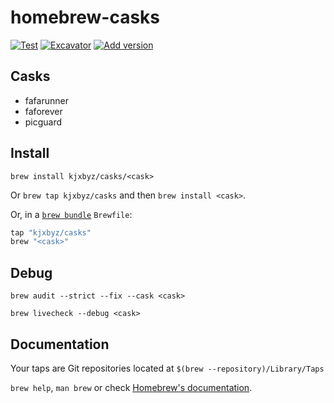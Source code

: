 # homebrew-casks

[![Test](https://github.com/kjxbyz/homebrew-casks/actions/workflows/test.yml/badge.svg?branch=main)](https://github.com/kjxbyz/homebrew-casks/actions/workflows/test.yml)
[![Excavator](https://github.com/kjxbyz/homebrew-casks/actions/workflows/excavator.yml/badge.svg)](https://github.com/kjxbyz/homebrew-casks/actions/workflows/excavator.yml)
[![Add version](https://github.com/kjxbyz/homebrew-casks/actions/workflows/version.yml/badge.svg)](https://github.com/kjxbyz/homebrew-casks/actions/workflows/version.yml)

## Casks

- fafarunner
- faforever
- picguard

## Install

`brew install kjxbyz/casks/<cask>`

Or `brew tap kjxbyz/casks` and then `brew install <cask>`.

Or, in a [`brew bundle`](https://github.com/Homebrew/homebrew-bundle) `Brewfile`:

```ruby
tap "kjxbyz/casks"
brew "<cask>"
```

## Debug

`brew audit --strict --fix --cask <cask>`

`brew livecheck --debug <cask>`

## Documentation

Your taps are Git repositories located at `$(brew --repository)/Library/Taps`

`brew help`, `man brew` or check [Homebrew's documentation](https://docs.brew.sh).
